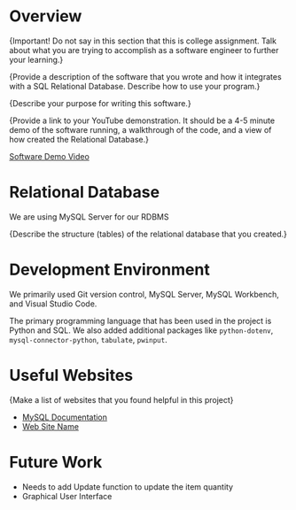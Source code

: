 # Overview

{Important! Do not say in this section that this is college assignment. Talk about what you are trying to accomplish as a software engineer to further your learning.}

{Provide a description of the software that you wrote and how it integrates with a SQL Relational Database. Describe how to use your program.}

{Describe your purpose for writing this software.}

{Provide a link to your YouTube demonstration. It should be a 4-5 minute demo of the software running, a walkthrough of the code, and a view of how created the Relational Database.}

[Software Demo Video](http://youtube.link.goes.here)

# Relational Database

We are using MySQL Server for our RDBMS

{Describe the structure (tables) of the relational database that you created.}

# Development Environment
We primarily used Git version control, MySQL Server, MySQL Workbench, and Visual Studio Code.

The primary programming language that has been used in the project is Python and SQL. We also added additional packages like `python-dotenv`, `mysql-connector-python`, `tabulate`, `pwinput`.

# Useful Websites

{Make a list of websites that you found helpful in this project}

- [MySQL Documentation](https://dev.mysql.com/doc/connector-python/en/connector-python-example-connecting.html)
- [Web Site Name](http://url.link.goes.here)

# Future Work
- Needs to add Update function to update the item quantity
- Graphical User Interface